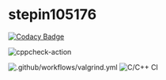 # stepin105176

[![Codacy Badge](https://api.codacy.com/project/badge/Grade/06768226f9744a088e334a03126e4292)](https://app.codacy.com/gh/prithviwarrior/stepin105176?utm_source=github.com&utm_medium=referral&utm_content=prithviwarrior/stepin105176&utm_campaign=Badge_Grade)

![cppcheck-action](https://github.com/prithviwarrior/stepin105176/workflows/cppcheck-action/badge.svg)

![.github/workflows/valgrind.yml](https://github.com/prithviwarrior/stepin105176/workflows/.github/workflows/valgrind.yml/badge.svg)
![C/C++ CI](https://github.com/stepin105361/calc/workflows/C/C++%20CI/badge.svg)

